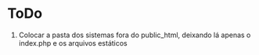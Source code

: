 # ToDo

1. Colocar a pasta dos sistemas fora do public_html, deixando lá apenas o index.php e os arquivos estáticos